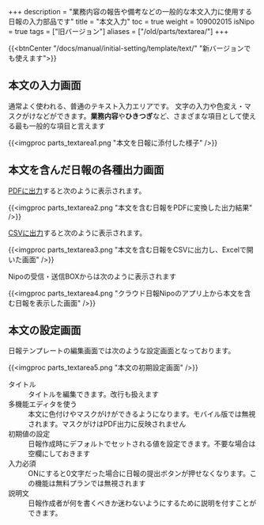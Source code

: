 +++
description = "業務内容の報告や備考などの一般的な本文入力に使用する日報の入力部品です"
title = "本文入力"
toc = true
weight = 109002015
isNipo = true
tags = ["旧バージョン"]
aliases = ["/old/parts/textarea/"]
+++

{{<btnCenter "/docs/manual/initial-setting/template/text/" "新バージョンでも使えます">}}

## 本文の入力画面

通常よく使われる、普通のテキスト入力エリアです。
文字の入力や色変え・マスクがけなどができます。**業務内容**や**ひきつぎ**など、さまざまな項目として使える最も一般的な項目と言えます

{{<imgproc parts_textarea1.png "本文を日報に添付した様子" />}}

## 本文を含んだ日報の各種出力画面

[PDFに出力](/old/manual/pdf/)すると次のように表示されます。

{{<imgproc parts_textarea2.png "本文を含む日報をPDFに変換した出力結果" />}}

[CSVに出力](/old/manual/analytics/)すると次のように表示されます。

{{<imgproc parts_textarea3.png "本文を含む日報をCSVに出力し、Excelで開いた画面" />}}

Nipoの受信・送信BOXからは次のように表示されます

{{<imgproc parts_textarea4.png "クラウド日報Nipoのアプリ上から本文を含む日報を表示した画面" />}}

## 本文の設定画面

日報テンプレートの編集画面では次のような設定画面となっております。

{{<imgproc parts_textarea5.png "本文の初期設定画面" />}}


<dl class="basic">
  <dt>タイトル</dt>
  <dd>タイトルを編集できます。改行も扱えます</dd>
  <dt>多機能エディタを使う</dt>
  <dd>本文に色付けやマスクがけができるようになります。モバイル版では無視されます。マスクがけはPDF出力に反映されません</dd>
  <dt>初期値の設定</dt>
  <dd>日報作成時にデフォルトでセットされる値を設定できます。不要な場合は空欄にしておきます</dd>
  <dt>入力必須</dt>
  <dd>ONにすると0文字だった場合に日報の提出ボタンが押せなくなります。この機能は無料プランでは無視されます</dd>
  <dt>説明文</dt>
  <dd>日報作成者が何を書くべきか迷わないようにするために説明を付すことができます。</dd>
</dl>
